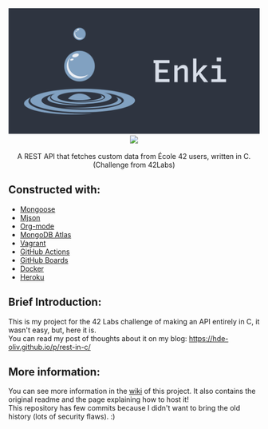 <div align="center">
  <img src="./assets/enki.png"/>
</div>
<div align="center">
  <img src="https://github.com/42sp/42labs-selection-process-hde-oliv/actions/workflows/release-ci.yml/badge.svg"/>
  <p> A REST API that fetches custom data from École 42 users, written in C. (Challenge from 42Labs) </p>
</div>

## Constructed with:
- [Mongoose](https://github.com/cesanta/mongoose)
- [Mjson](https://github.com/cesanta/mjson)
- [Org-mode](https://orgmode.org/manual/index.html)
- [MongoDB Atlas](https://www.mongodb.com/cloud/atlas)
- [Vagrant](https://www.vagrantup.com/)
- [GitHub Actions](https://github.com/features/actions)
- [GitHub Boards](https://docs.github.com/en/issues/organizing-your-work-with-project-boards/managing-project-boards/about-project-boards)
- [Docker](http://docker.io/)
- [Heroku](https://www.heroku.com/)

## Brief Introduction:

This is my project for the 42 Labs challenge of making an API entirely in C, it wasn't easy, but, here it is.  
You can read my post of thoughts about it on my blog: https://hde-oliv.github.io/p/rest-in-c/

## More information:
You can see more information in the [wiki](https://github.com/hde-oliv/enki/wiki) of this project. It also contains the original readme and the page explaining how to host it!  
This repository has few commits because I didn't want to bring the old history (lots of security flaws). :)
